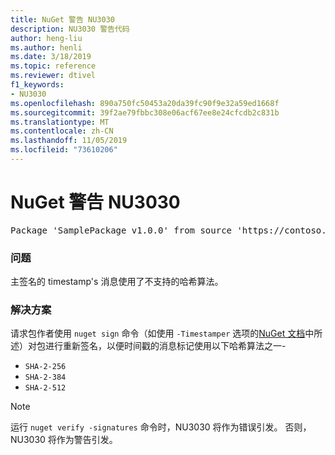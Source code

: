 ```yaml
---
title: NuGet 警告 NU3030
description: NU3030 警告代码
author: heng-liu
ms.author: henli
ms.date: 3/18/2019
ms.topic: reference
ms.reviewer: dtivel
f1_keywords:
- NU3030
ms.openlocfilehash: 890a750fc50453a20da39fc90f9e32a59ed1668f
ms.sourcegitcommit: 39f2ae79fbbc308e06acf67ee8e24cfcdb2c831b
ms.translationtype: MT
ms.contentlocale: zh-CN
ms.lasthandoff: 11/05/2019
ms.locfileid: "73610206"
---
```

# <a name="nuget-warning-nu3030"></a>NuGet 警告 NU3030

<pre>Package 'SamplePackage v1.0.0' from source 'https://contoso.com/index.json': The primary signature's timestamp's message imprint uses an unsupported hash algorithm.</pre>

### <a name="issue"></a>问题

主签名的 timestamp's 消息使用了不支持的哈希算法。  


### <a name="solution"></a>解决方案

请求包作者使用 `nuget sign` 命令（如使用 `-Timestamper` 选项的[NuGet 文档](https://docs.microsoft.com/nuget/create-packages/sign-a-package)中所述）对包进行重新签名，以便时间戳的消息标记使用以下哈希算法之一-
* `SHA-2-256`
* `SHA-2-384`
* `SHA-2-512`


> [!Note]
> 运行 `nuget verify -signatures` 命令时，NU3030 将作为错误引发。 否则，NU3030 将作为警告引发。